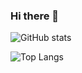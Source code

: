 ### Hi there 👋

![GitHub stats](https://github-readme-stats.vercel.app/api?username=tora223&theme=onedark&show_icons=true)

![Top Langs](https://github-readme-stats.vercel.app/api/top-langs/?username=tora223&layout=compact&theme=onedark)


<!--
**tora223/tora223** is a ✨ _special_ ✨ repository because its `README.md` (this file) appears on your GitHub profile.

Here are some ideas to get you started:

- 🔭 I’m currently working on ...
- 🌱 I’m currently learning ...
- 👯 I’m looking to collaborate on ...
- 🤔 I’m looking for help with ...
- 💬 Ask me about ...
- 📫 How to reach me: ...
- 😄 Pronouns: ...
- ⚡ Fun fact: ...
-->
